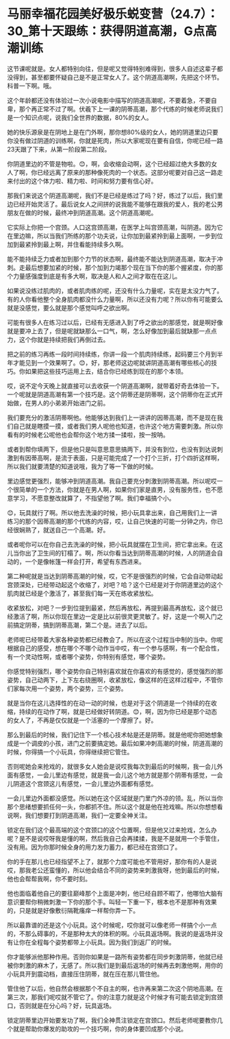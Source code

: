 # 马丽幸福花园美好极乐蜕变营（24.7）：30_第十天跟练：获得阴道高潮，G点高潮训练

这节课呢就是。女人都特别向往，但是呢又觉得特别难得到，很多人自述这辈子都没得到，甚至都要怀疑自己是不是正常女人了。这个阴道高潮啊，先把这个环节。科普一下啊。哦。

这个年龄都还没有体验过一次小说电影中描写的阴道高潮呢，不要着急，不要自卑，那个再正常不过了啊。伏羲下上一课的阴蒂高潮，那个代练的时候老师说我们是一个知识点呢，说我们全世界的数据，80%的女人。

她的快乐源泉是在阴地上是在门外啊，那你想80%级的女人，她的阴道里边只要你没有做过阴道的训练啊，你就是死肉，所以大家呢现在要有自信，你呢已经一路23天跟了下来，从第一阶段第二阶段。

你阴道里边的不管是物啦。😊，啊，会收缩会动啊，这个已经超过绝大多数的女人了啊，你已经远离了原来的那种像死肉的一个状态。这部分呢要对自己这一路走来付出的这个体力啦、精力啦、时间和努力要有信心好。

那我们来说这个阴道高潮呢，我们不是已经是练过了吗？好，练过了以后，我们里边已经开始灵活了。最后说女人之间拼的说我能不能够在跟我的爱人，我的老公男朋友在做的时候，最终冲到阴道高潮。这个阴道高潮呢。

它实际上你把一个宫颈。人口这宫颈高潮，在医学上叫宫颈高潮，叫阴道。因为它在里边嘛，所以当我们所练的那个功夫说，让你加到最紧拎到最上面啊，一步到位加到最紧拎到最上啊，并住看能持续多久啊。

能不能持续乏力或者加到那个力节的状态啊，最终能不能达到阴道高潮，取决于冲刺。走最后想要加紧的时候，那个加到力竭那个现在当下你的那个握紧度，你的那个力量感强度到底是有多大啊，取决是人和人之间才取在在这儿。

如果说没练过肌肉的，或者肌肉练的呢，还没有什么力量呢，实在是太没力气了。有的人你看他整个全身肌肉都没什么力量啊，所以还没有力呢？所以你有可能要么就是没感觉，要么就是那个感觉叫呼之欲出啊。

可能有很多人在练习过以后，已经有无感进入到了呼之欲出的那感觉，就是啊好像就是要冲上去了，但是呢就缺那么一口气，啊，怎么好像加到最后就缺那一点点力，这个你就是持续把我们再倒过去。

把之前的练习再练一段时间持续练，你讲一段一个肌肉持续练，起码要三个月到半年才能见到一个效果啊了。😊，好，那老师这边呢就讲阴道高潮有哪些核心的技巧。你如果把这些技巧运用上去，结合你已经练到现在的那个本领。

哎，说不定今天晚上就直接可以去收获一个阴道高潮啊，就带着好奇去体验一下。一个呢就是阴道高潮有第一个技巧是。这个阴蒂还是阴蒂啊，这个阴蒂你在正式开始做，在男人的小弟弟开始进门之前。

我们要充分的激活阴蒂啊他。他能够达到我们上一讲讲的因蒂高潮，而不是现在我们自己就是瞎摸一摸，或者我们男人呢他也知道，也许这个地方需要刺激。所以你看有的时候老公呢他也会帮你这个地方揉一揉啦，按一按呐。

或者到帮你填两下，但是他只是叫意思意思搞两下，并没有到位，也没有到达说刺激到有因蒂高啊，是流于表面，只是可能完成了一个打个三折，打个四折这样啊，所以我们就要清楚的知道说哦，我为了等一下做的时候。

里边感觉更强烈，能够冲到阴道高潮。我自己要充分刺激到阴蒂高潮。所以呢哎一个很简单的一个方法，你就是在男人啊，如果你们家是直男，没有服务性，也不愿意学习，不愿意整改就算了，不指望他了啊。我们幸福搞个小。

😊，玩具就行了啊。所以他去洗澡的时候，把小玩具拿出来，自己用我们上一讲练习的那个因蒂高潮的那个代练的内容，哎，让自己快速的可能一分钟之内，你已经很娴熟了，就送自己一个高潮。好。

或者呢你可以在你自己去洗澡的时候，把小玩具就摆在卫生间，把它拿出来。在这儿当你出了卫生间的钉榻了。啊，所以你看当达到阴蒂高潮的时候，人的阴道会自动的，一个是像帐篷一样会打开，希望有东西进来。

第二种呢就是当达到阴蒂高潮的时候，哎，它不是很强烈的时候，它会自动带动起宫颈深处，已经带动起这个收缩了，对吧？哈？这个已经是对于你阴道里边的这个肌肉就已经是个激活了，甚至我们每一天在练收紧放松。

收紧放松，对吧？一步到位提到最紧，然后再放松，再提到最高再放松，这个就已经激活了啊，所以你现在里边一定是比以前很灵更灵敏了。好，这是一个啊入门之前搞定阴蒂，搞到阴蒂高潮，第二个是。进去了以后。

老师呢已经带着大家各种姿势都已经教会了。所以在这个过程当中制的当中。你呢根据自己的感受，想在哪个不哪个动作当中哎，有一个参与感啊，有一个配合性，有一个灵动性啊，或者哪个姿势，你特别有感觉，哪个姿势。

你感觉特别强烈，哪个姿势你自己特别喜欢就在你喜欢的有感觉的，感觉强烈的那姿势，自己动两下，上下左右绕圈啊，收紧放松，像这样的在这样过程中，不管你们家每次用一个姿势，两个姿势，三个姿势。

就是当你在这儿选择性的在动一动的时候，也是对于这个阴道是一个持续的在收缩，持续的在动作了啊，就是已经做好转阴道。😊，啊，因为你已经是那个动态的女人了，不再是仅仅就是一个活塞的一个摩擦了。好。

那么到最后的时候，我们记住下一个核心技术帖是还是阴蒂。就是他呢你把她想象成是一个调皮的小孩，进门之前要搞定她。最后如果冲刺高潮的时候，阴道高潮的时候，你得搞一个小玩具，你得继续把它管住。

否则呢她会来抢戏的，就很多女人她会是说哎我每次到最后的时候啊，我一会儿外面有感觉，一会儿里边有感觉，就是我一会儿这个地方就是那个阴蒂有感觉，一会儿阴道这个宫颈这儿有感觉，一会儿里边外面都有感觉。

一会儿里边外面都没感觉。所以她在这个区域就是门里门外凉的领。乱，所以当你那个思绪想要抓任何一头，你都抓不住。所以这个就是他在抢戏嘛。所以你想想看说啊，我们想要打到阴道高潮，我们一定要全神关注。

锁定在我们这个最高端的这个宫颈口的这个位置啊，但是他又过来抢戏，怎么办呢？是不是说哎呀我是懂的啊，然后我自己会再揉揉，我是不是就用一个手管住，没有用。因为你那时候全身的用力发力蓄力，都已经在宫颈口了。

你的手在那儿也已经指望不上了，就那个力度可能也不管用好，那你有的人是说哎，那我老公还蛮懂的，所以他会结合不同的姿势来刺激我呀，他到最后的时候，他也会帮帮我啊，你不要时刻。

他也面临着他自己的要往巅峰那个上面是冲刺，他已经自顾不暇了，他哪怕大脑有意识要帮你稍微刺激一下你的那个手。叫轻一下重一下，根本也不是那种有效果的，只是就是好像敷衍隔靴瘙痒一样帮你弄一下。

所以最靠谱的还是这个小玩具。这个时候呢，哎你就可以像老师一样搞个小一点的，不那么碍事的，不是那种太大的体积的啊。小玩具返场啊。我说的是返场并没有让你在全程每个姿势都带上小玩具。因为我们到返厂的时候。

你才能够派他那种作用。否则你如果是一路所有姿势都在同步刺激阴蒂，他就已经被你刺激的麻木了，无感了。所以我们是到最后返场的时候再去刺激他啊，用你的小玩具开到震动档，直接压住阴蒂，就在压在那儿管住他。

管住他了以后，他自然会根据那个不自主的啊，也许再来第二次这个阴地高潮。在第三次，那我们呢哎就不管它了。你的注意力就是这个时候才有可能去锁定到宫颈口，否则就是在分心吗？好，玩具返场。

锁定阴蒂里边开始要发功了啊，我们全神贯注锁定在宫颈口。然后老师呢要教你几个就是帮助你爆发的助攻的一个技巧啊，你的身体要凹成那个小说。

